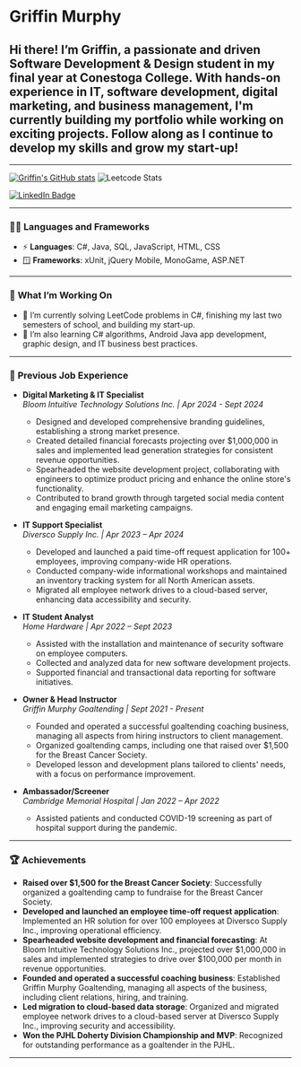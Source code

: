 # Griffin Murphy
## Hi there! I’m Griffin, a passionate and driven Software Development & Design student in my final year at Conestoga College. With hands-on experience in IT, software development, digital marketing, and business management, I'm currently building my portfolio while working on exciting projects. Follow along as I continue to develop my skills and grow my start-up!
***

[![Griffin's GitHub stats](https://github-readme-stats.vercel.app/api?username=GMurphy01)](https://github.com/GMurphy01/github-readme-stats)  ![Leetcode Stats](https://leetcard.jacoblin.cool/GriffMurphy)


<div id="badges">
  <a href="www.linkedin.com/in/griffin-p-murphy" target="_blank" rel="noopener noreferrer">
    <img src="https://img.shields.io/badge/LinkedIn-blue?style=for-the-badge&logo=linkedin&logoColor=white" alt="LinkedIn Badge"/>
  </a>
</div>

---

### 👨‍💻 **Languages and Frameworks**
- ⚡ **Languages**: C#, Java, SQL, JavaScript, HTML, CSS  
- 🪟 **Frameworks**: xUnit, jQuery Mobile, MonoGame, ASP.NET  

---

### 🚀 **What I’m Working On**
- 🔭 I’m currently solving LeetCode problems in C#, finishing my last two semesters of school, and building my start-up.  
- 🌱 I’m also learning C# algorithms, Android Java app development, graphic design, and IT business best practices.

---

### 💼 **Previous Job Experience**

- **Digital Marketing & IT Specialist**  
  *Bloom Intuitive Technology Solutions Inc. | Apr 2024 - Sept 2024*  
  - Designed and developed comprehensive branding guidelines, establishing a strong market presence.
  - Created detailed financial forecasts projecting over $1,000,000 in sales and implemented lead generation strategies for consistent revenue opportunities.
  - Spearheaded the website development project, collaborating with engineers to optimize product pricing and enhance the online store's functionality.
  - Contributed to brand growth through targeted social media content and engaging email marketing campaigns.

- **IT Support Specialist**  
  *Diversco Supply Inc. | Apr 2023 – Apr 2024*  
  - Developed and launched a paid time-off request application for 100+ employees, improving company-wide HR operations.
  - Conducted company-wide informational workshops and maintained an inventory tracking system for all North American assets.
  - Migrated all employee network drives to a cloud-based server, enhancing data accessibility and security.

- **IT Student Analyst**  
  *Home Hardware | Apr 2022 – Sept 2023*  
  - Assisted with the installation and maintenance of security software on employee computers.
  - Collected and analyzed data for new software development projects.
  - Supported financial and transactional data reporting for software initiatives.

- **Owner & Head Instructor**  
  *Griffin Murphy Goaltending | Sept 2021 - Present*  
  - Founded and operated a successful goaltending coaching business, managing all aspects from hiring instructors to client management.
  - Organized goaltending camps, including one that raised over $1,500 for the Breast Cancer Society.
  - Developed lesson and development plans tailored to clients' needs, with a focus on performance improvement.

- **Ambassador/Screener**  
  *Cambridge Memorial Hospital | Jan 2022 – Apr 2022*  
  - Assisted patients and conducted COVID-19 screening as part of hospital support during the pandemic.



---

### 🏆 **Achievements**
- **Raised over $1,500 for the Breast Cancer Society**: Successfully organized a goaltending camp to fundraise for the Breast Cancer Society.
- **Developed and launched an employee time-off request application**: Implemented an HR solution for over 100 employees at Diversco Supply Inc., improving operational efficiency.
- **Spearheaded website development and financial forecasting**: At Bloom Intuitive Technology Solutions Inc., projected over $1,000,000 in sales and implemented strategies to drive over $100,000 per month in revenue opportunities.
- **Founded and operated a successful coaching business**: Established Griffin Murphy Goaltending, managing all aspects of the business, including client relations, hiring, and training.
- **Led migration to cloud-based data storage**: Organized and migrated employee network drives to a cloud-based server at Diversco Supply Inc., improving security and accessibility.
- **Won the PJHL Doherty Division Championship and MVP**: Recognized for outstanding performance as a goaltender in the PJHL.
  
---
